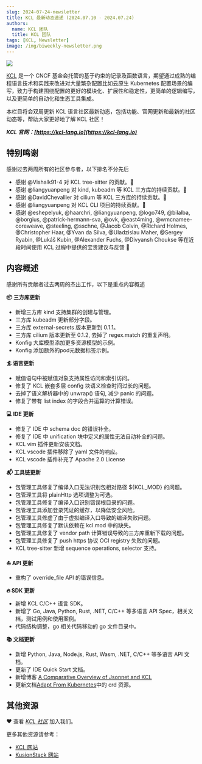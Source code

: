 ```yaml
---
slug: 2024-07-24-newsletter
title: KCL 最新动态速递 (2024.07.10 - 2024.07.24)
authors:
  name: KCL 团队
  title: KCL 团队
tags: [KCL, Newsletter]
image: /img/biweekly-newsletter.png
---
```


![](/img/biweekly-newsletter-zh.png)

[KCL](https://github.com/kcl-lang) 是一个 CNCF 基金会托管的基于约束的记录及函数语言，期望通过成熟的编程语言技术和实践来改进对大量繁杂配置比如云原生 Kubernetes 配置场景的编写，致力于构建围绕配置的更好的模块化、扩展性和稳定性，更简单的逻辑编写，以及更简单的自动化和生态工具集成。

本栏目将会双周更新 KCL 语言社区最新动态，包括功能、官网更新和最新的社区动态等，帮助大家更好地了解 KCL 社区！

**_KCL 官网：[https://kcl-lang.io](https://kcl-lang.io)_**

## 特别鸣谢

感谢过去两周所有的社区参与者，以下排名不分先后

- 感谢 @Vishalk91-4 对 KCL tree-sitter 的贡献。🙌
- 感谢 @liangyuanpeng 对 kind, kubeadm 等 KCL 三方库的持续贡献。🙌
- 感谢 @DavidChevallier 对 cilium 等 KCL 三方库的持续贡献。🙌
- 感谢 @liangyuanpeng 对 KCL CLI 项目的持续贡献。🙌
- 感谢 @eshepelyuk, @haarchri, @liangyuanpeng, @logo749, @bilalba, @borgius, @patrick-hermann-sva, @ovk, @east4ming, @wmcnamee-coreweave, @steeling, @sschne, @Jacob Colvin, @Richard Holmes, @Christopher Haar, @Yvan da Silva, @Uladzislau Maher, @Sergey Ryabin, @Lukáš Kubín, @Alexander Fuchs, @Divyansh Choukse 等在近段时间使用 KCL 过程中提供的宝贵建议与反馈 🙌

## 内容概述

感谢所有贡献者过去两周的杰出工作，以下是重点内容概述

**📦️ 三方库更新**

- 新增三方库 kind 支持集群的创建与管理。
- 三方库 kubeadm 更新部分字段。
- 三方库 external-secrets 版本更新到 0.1.1。
- 三方库 cilium 版本更新至 0.1.2, 去掉了 regex.match 的重复声明。
- Konfig 大库模型添加更多资源模型的示例。
- Konfig 添加额外的pod元数据标签示例。

**🏄 语言更新**

- 赋值语句中被赋值对象支持属性访问和索引访问。
- 修复了 KCL 嵌套多层 config 块语义检查时间过长的问题。
- 去掉了语义解析器中的 unwrap() 语句, 减少 panic 的问题。
- 修复了带有 list index 的字段合并运算的计算错误。

**💻 IDE 更新**

- 修复了 IDE 中 schema doc 的错误补全。
- 修复了 IDE 中 unification 块中定义的属性无法自动补全的问题。
- KCL vim 插件更新安装文档。
- KCL vscode 插件移除了 yaml 文件的响应。
- KCL vscode 插件补充了 Apache 2.0 License

**📬️ 工具链更新**

- 包管理工具修复了编译入口无法识别包相对路径 ${KCL_MOD} 的问题。
- 包管理工具将 plainHttp 选项调整为可选。
- 包管理工具修复了编译入口识别错误根目录的问题。
- 包管理工具添加登录凭证的缓存，以降低安全风险。
- 包管理工具修虚了由于虚拟编译入口导致的编译失败问题。
- 包管理工具修复了默认依赖在 kcl.mod 中的缺失。
- 包管理工具修复了 vendor path 计算错误导致的三方库重新下载的问题。
- 包管理工具修复了 push https 协议 OCI registry 失败的问题。
- KCL tree-sitter 新增 sequence operations, selector 支持。


**⛵️ API 更新**

- 重构了 override_file API 的错误信息。

**🔥 SDK 更新**

- 新增 KCL C/C++ 语言 SDK。
- 新增了 Go, Java, Python, Rust, .NET, C/C++ 等多语言 API Spec，相关文档，测试用例和使用案例。
- 代码结构调整，go 相关代码移动的 go 文件目录中。

**📚️ 文档更新**

- 新增 Python, Java, Node.js, Rust, Wasm, .NET, C/C++ 等多语言 API 文档。
- 更新了 IDE Quick Start 文档。
- 新增博客 [A Comparative Overview of Jsonnet and KCL](https://www.kcl-lang.io/blog/2024-07-22-jsonnet-kcl-comparison)
- 更新文档[Adapt From Kubernetes](https://www.kcl-lang.io/docs/user_docs/guides/working-with-k8s/adapt-from-kubernetes)中的 crd 资源。

## 其他资源

❤️ 查看 _[KCL 社区](https://github.com/kcl-lang/community)_ 加入我们。

更多其他资源请参考：

- [KCL 网站](https://kcl-lang.io/)
- [KusionStack 网站](https://kusionstack.io/)
